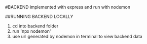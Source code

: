 #BACKEND
implemented with express and run with nodemon

##RUNNING BACKEND LOCALLY
1. cd into backend folder
2. run 'npx nodemon'
3. use url generated by nodemon in terminal to view backend data